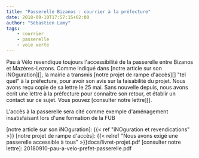 ```yaml
---
title: "Passerelle Bizanos : courrier à la préfecture"
date: 2018-09-10T17:57:15+02:00
author: "Sébastien Lamy"
tags:
    - courrier
    - passerelle
    - voie verte
---
```


Pau à Vélo revendique toujours l'accessibilité de la passerelle entre Bizanos et
Mazères-Lezons. Comme indiqué dans [notre article sur son iNOguration][], la mairie a
transmis [notre projet de rampe d'accès][] "tel quel" à la préfecture, pour avoir
son avis sur la faisabilité du projet. Nous avons reçu copie de sa lettre le 25
mai. Sans nouvelle depuis, nous avons écrit une lettre à la préfecture pour 
connaître son retour, et établir un contact sur ce sujet. Vous pouvez 
[consulter notre lettre][].

L'accès à la passerelle sera cité comme exemple d'aménagement insatisfaisant 
lors d'une formation de la FUB

[notre article sur son iNOguration]: {{< ref "iNOguration et revendications" >}}
[notre projet de rampe d'accès]: {{< relref "Nous avons exigé une passerelle accessible à tous" >}}docs/livret-projet.pdf
[consulter notre lettre]: 20180910-pau-a-velo-prefet-passerelle.pdf
